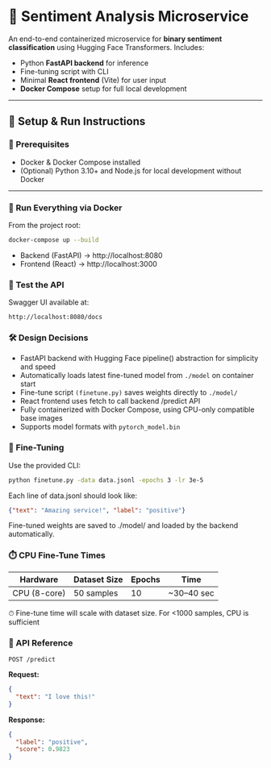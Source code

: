 # 🧠 Sentiment Analysis Microservice

An end-to-end containerized microservice for **binary sentiment classification** using Hugging Face Transformers. Includes:

- Python **FastAPI backend** for inference
- Fine-tuning script with CLI
- Minimal **React frontend** (Vite) for user input
- **Docker Compose** setup for full local development

---

## 🚀 Setup & Run Instructions

### 🔧 Prerequisites

- Docker & Docker Compose installed
- (Optional) Python 3.10+ and Node.js for local development without Docker

---

### 🐳 Run Everything via Docker

From the project root:

```bash
docker-compose up --build
```

- Backend (FastAPI) → http://localhost:8080
- Frontend (React) → http://localhost:3000

### 🧪 Test the API

Swagger UI available at:
```
http://localhost:8080/docs
```

### 🛠 Design Decisions

* FastAPI backend with Hugging Face pipeline() abstraction for simplicity and speed
* Automatically loads latest fine-tuned model from ```./model``` on container start
* Fine-tune script ```(finetune.py)``` saves weights directly to ```./model/```
* React frontend uses fetch to call backend /predict API
* Fully containerized with Docker Compose, using CPU-only compatible base images
* Supports model formats with ```pytorch_model.bin```   

### 🧪 Fine-Tuning

Use the provided CLI:
```bash
python finetune.py -data data.jsonl -epochs 3 -lr 3e-5
```

Each line of data.jsonl should look like:
```json
{"text": "Amazing service!", "label": "positive"}
```
Fine-tuned weights are saved to ./model/ and loaded by the backend automatically.


### ⏱️ CPU Fine-Tune Times

| Hardware     | Dataset Size | Epochs | Time        |
| ------------ | ------------ | ------ | ----------- |
| CPU (8-core) | 50 samples   | 10      | \~30–40 sec |

⏱ Fine-tune time will scale with dataset size. For <1000 samples, CPU is sufficient

### 🔌 API Reference

```POST /predict```

**Request:**
```json
{
  "text": "I love this!"
}
```
**Response:**
```json
{
  "label": "positive",
  "score": 0.9823
}
```